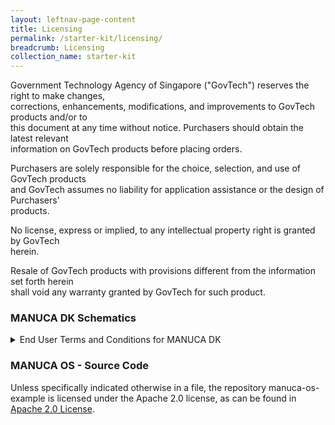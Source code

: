 ```yaml
---
layout: leftnav-page-content
title: Licensing
permalink: /starter-kit/licensing/
breadcrumb: Licensing
collection_name: starter-kit
---
```


Government Technology Agency of Singapore ("GovTech") reserves the right to make changes,  
corrections, enhancements, modifications, and improvements to GovTech products and/or to  
this document at any time without notice. Purchasers should obtain the latest relevant  
information on GovTech products before placing orders.

Purchasers are solely responsible for the choice, selection, and use of GovTech products  
and GovTech assumes no liability for application assistance or the design of Purchasers'  
products.

No license, express or implied, to any intellectual property right is granted by GovTech  
herein.

Resale of GovTech products with provisions different from the information set forth herein  
shall void any warranty granted by GovTech for such product.

### MANUCA DK Schematics
<details>
  <summary> End User Terms and Conditions for MANUCA DK </summary>
  
    MANUCA Development Kit  

    Terms and Conditions of Use

    1.	General

    1.1	These Terms and Conditions of Use (the “Terms”) govern your access to and use of the Government Technology Agency’s (“GovTech”) MANUCA Development Kit (which comprises the development board and the software components therein (including but not limited to the firmware and operating system contained or embedded therein (such as, but not limited to, files like libraries of functions, system services, system preferences, and other configuration files and programs like assemblers, compilers, file management tools, system utilities, and debuggers)). Please read these Terms carefully. By purchasing, and opening the MANUCA Development Kit package, and using the MANUCA Development Kit, you acknowledge that you have read and understood these Terms and unconditionally agree and accept to be legally bound by and to comply with these Terms and any amendments thereto from time to time. Any non-compliance with these Terms, whether intentionally or otherwise, may result in action being taken against you, including but not limited to a claim for compensation and civil and/or criminal liability.

    1.2	If you are using MANUCA Development Kit or any part thereof on behalf of any company, partnership, association or other organisation or body corporate (an “Organisation”), you hereby represent and warrant that you have been validly authorised to: 

      1.2.1	  access or use MANUCA Development Kit on behalf of your Organisation; and
      1.2.2	  agree to and bind your Organisation to these Terms.

    In such circumstances, any reference to “you” in these Terms will include your Organisation.

    1.3	If you do not agree to these Terms, please do not use the MANUCA Development Kit and return it to GovTech immediately.


    2.	Usage Terms

    2.1	You agree to comply with any and all the guidelines, notices, operating rules and policies and instructions pertaining to the access to and/or use of the MANUCA Development Kit (or any part thereof), and all printed, electronic or online documentation ("Documentation") supplied with it, any amendments to the aforementioned issued by us from time to time, as well as any applicable laws and regulations. We reserve the right to revise these guidelines, notices, operating rules and policies and instructions at any time and you are deemed to be aware of and bound by any changes to the foregoing upon their publication on our website at https://siot.gov.sg/starter-kit/licensing/ (the “Website”). 

    2.2	You agree to use all equipment in a reasonable manner consistent with the purpose for which the product was designed, in accordance with any manufacturer’s directions, and to practice reasonable care and maintenance in the use of all equipment. You shall be responsible for providing your own connectivity for the MANUCA Development Kit. 

    2.3	Without prejudice to the generality of Clause 2.1 and subject to these Terms, we grant you a revocable, non-exclusive and worldwide license to use, reproduce, copy, modify and/or distribute the MANUCA Development Kit (including any schematics and/or Documentation relating thereto), for your own purposes, provided you agree that:

      2.3.1	  where you are distributing any modified or unmodified versions of the MANUCA Development Kit (including any schematics and/or Documentation relating thereto), you must give any other recipients of such modified or unmodified versions of the MANUCA Development Kit (including any schematics and/or Documentation relating thereto) a copy of these Terms;
      2.3.2	  you shall cause any modified version of the MANUCA Development Kit (including any schematics and/or Documentation relating thereto) to contain or carry prominent notices stating that it has been modified and the details of such modification(s);
      2.3.3	  you shall retain and preserve on any modified version of the MANUCA Development Kit (including any schematics and/or Documentation relating thereto) such notices, including all copyright, patent, trademark, and attribution notices, which are included in the unmodified MANUCA Development Kit (including any schematics and/or Documentation relating thereto); and
      2.3.4	  you shall not use any trademarks, logos, trade names and similar marks that are associated with the MANUCA Development Kit or GovTech (the “Trademarks”), to market or distribute the MANUCA Development Kit (including any schematics and/or Documentation relating thereto) (whether a modified or unmodified version of the same), without our prior consent; and
      2.3.5	  you shall ensure that all of your distributors or recipients of the MANUCA Development Kit (including any schematics and/or Documentation relating thereto) (whether a modified or unmodified version of the same) comply with these Terms. 

    2.4	You hereby agree that you shall not, and that you shall not permit any other person to: 

      2.4.1	  whether in whole or in part, interfere with or intercept any activity or transmission which is part of the MANUCA Development Kit without our prior written consent;
      2.4.2	  misrepresent or make false or misleading claims regarding the MANUCA Development Kit;
      2.4.3	  use the MANUCA Development Kit for any illegal activity, unlawful purpose or for any purpose prohibited by these Terms;
      2.4.4	  use any device, software, exploits, or routine, including, but not limited to, any viruses, Trojan horses, worms, time bombs, robots, data-mining or data scraping tools or cancel bots intended to damage or interfere with the proper operation of the MANUCA Development Kit; 
      2.4.5	  transmit or upload viruses, worms, defects, Trojan horses, malware or any other items that may introduce security vulnerabilities to or harm the MANUCA Development Kit; or
      2.4.6	  use the MANUCA Development Kit in any manner that could damage, disrupt, disable, overburden, or impair the operation of the MANUCA Development Kit; interfere with any other person’s access or use of the MANUCA Development Kit; or impose an unreasonable or disproportionately large load on the systems and servers used in the provision or operation of the MANUCA Development Kit.


    3.	Reservation of Rights

    3.1	We reserve the right to change these Terms at our sole discretion and at any time, by posting the revised or modified Terms on the Website. Your continued access or use of the MANUCA Development Kit following the posting of any changes or modifications will constitute your acceptance of such changes, modifications, supplements and of such revised or modified Terms.

    3.2	We reserve the right to: 

      3.2.1	  update, enhance, upgrade, reduce, or otherwise modify or vary the MANUCA Development Kit, or any part thereof, at any time, for any reason, with or without notice to you. You acknowledge and agree that these Terms will apply to all such modifications, upgrades, enhancements, reductions and/or variations to the MANUCA Development Kit;
      3.2.2	  discontinue or terminate the MANUCA Development Kit, or any part thereof, at any time without notice or liability to you whatsoever, whereupon all rights granted to you hereunder shall also terminate forthwith.

    3.3	We are not under any obligation to provide any form of maintenance and support services for the MANUCA Development Kit, but we may do so at our sole discretion.


    4.	Third Party Terms

    4.1	The MANUCA Development Kit may require, enable or facilitate access to or use of devices, products, software or services of a third party (“Third Party”). In such an event, there may be terms governing the use of such Third Party devices, products, software or services (the “Third Party Terms”) that will bind either us or you or both.  

    4.2	It is your responsibility to check and read the most up-to-date versions of these Third Party Terms and you are deemed to have notice of the same. In particular, you are deemed to have notice of any terms that we (under the Third Party Terms) are required to notify you of, and you unconditionally agree to be bound by all the obligations in the Third Party Terms which are applicable to you as the end user.

    4.3	If the Third Party Terms require you to enter into an agreement directly with the Third Party, then you unconditionally agree to enter into such agreement, and in any event, to be legally bound by the Third Party Terms. In this regard, the MANUCA Development Kit may contain open-source components created by a third party. To that extent, you agree to be legally bound to the terms of the open-source licence of such third party software which shall constitute a separate agreement between you and that third party, and that agreement shall govern the use of that open-source component.  For example, the software embedded in the MANUCA Development Kit is provided under the Apache License, Version 2.0 (available at http://www.apache.org/licenses/LICENSE-2.0), and you may not use this file except in compliance with the Apache License, Version 2.0.

    4.4	If the Third Party Terms require us to incorporate certain terms in these Terms, such terms are deemed to have been so incorporated (the “Incorporated Terms”). Examples of Incorporated Terms include provisions which require us to give you notice of certain rights and liabilities or require us to ensure that you acknowledge certain matters. For the avoidance of doubt, in the event of any inconsistency between any of the Incorporated Terms and any provision of these Terms, these Terms shall prevail to the extent of the inconsistency.

    4.5	You agree to indemnify and keep us harmless against all claims, actions, liabilities, losses, damages, costs or expenses (including legal costs on an indemnity basis) howsoever arising out of or in connection with your access or use of the aforesaid Third Party devices, products, software or services and/or your non-compliance with the Third Party Terms which causes us to breach any of the Third Party Terms.

    4.6	For the avoidance of doubt, nothing in the MANUCA Development Kit shall be considered an endorsement, representation or warranty of or by us with respect to any Third Party or any Third Party's content, products, services or otherwise. We make no representations or guarantees regarding the availability or content (including its truthfulness, accuracy, completeness, timeliness or reliability) of such Third Party content, products, services or otherwise and any use or reliance on the same by you is solely at your own risk.


    5.	Intellectual Property 

    5.1	You acknowledge that we, or a relevant Third Party, own all title, rights and interest, including Intellectual Property Rights, in and to the MANUCA Development Kit, including without limitation any software therein. Save for what is permissible under these Terms or any applicable Third Party Terms (including but not limited to the Apache License Version 2.0 in respect of the software components), you shall not do or permit any act which is directly or indirectly likely to prejudice our rights, title or interest, or that of a relevant Third Party (as the case may be), in and to the same. Without prejudice to the generality of the foregoing, you shall not use in any way and shall not reproduce any of the Trademarks, or any trademarks, logos, trade names and similar marks that are associated with a Third Party, without our prior written consent, or that of the relevant Third Party (as the case may be).

    5.2	You also agree to not remove, obscure, or alter our or any relevant Third Party's copyright notices, trademarks, or other proprietary rights notices contained within, applied to or made available or accessible in conjunction with or through the MANUCA Development Kit. 

    5.3	We do not represent or warrant that the use of the MANUCA Development Kit, or any part thereof, by you will not constitute an infringement or misuse of any third party rights, including without limitation, Intellectual Property Rights.

    5.4	For the purposes of these Terms, “Intellectual Property Rights” means any and all rights existing from time to time, whether existing now or in the future, under any trademark law, copyright law, patent law, trade secret law and any and all other proprietary rights, and any and all applications, renewals, extensions and restorations thereof, now or hereafter in force and effect worldwide, or capable of protection in any relevant country in the world.


    6.	Generated Data 

    6.1	Your access to and usage of the MANUCA Development Kit may result in the collection and transmission of certain types of data and information (the “Data”) to us. Examples of such Data include, but are not limited to, environmental data (temperature, humidity, and air quality measurements) and device metadata (board temperature, system uptime). You hereby grant us, and any relevant Third Party a non-exclusive, worldwide and royalty free licence and right to handle and deal with the Data for the purposes of general aggregation and analytics, and any purposes directly incidental or related to the same. This includes, without limitation: 

      6.1.1	  sharing or transferring the Data to third party service providers that we and/or a relevant Third Party may engage for the purposes of providing you access to and use of MANUCA Development Kit or any part thereof; and/or
      6.1.2	  storing or making backups of the Data on databases or servers (whether within or outside Singapore) owned, operated or managed by us, a relevant Third Party and/or third party service providers engaged by us or a relevant Third Party.

    6.2	We shall have the right to remove and delete any of the Data, at any time, for any or no reason whatsoever, and without notice and further liability to you. We shall not be liable to you in any way whatsoever for any of the aforesaid.

    6.3	You are solely responsible and liable for the Data that you transmit and you acknowledge and agree that you upload, share, submit or transmit such Data through or by using the MANUCA Development Kit at your sole risk. For the avoidance of doubt, we may retain and/or store the Data at our sole and absolute discretion, and we are under no obligation to, nor do we guarantee that we shall, store and/or retain the Data in any manner whatsoever. You are encouraged to create and retain a back-up of the Data at all times.


    7.	Disclaimers against Warranties, Representations and Liability 

    7.1	The MANUCA Development Kit is provided on an “as is” and “as available” basis without warranties of any kind. To the fullest extent permitted by law, we do not make any representations or warranties of any kind whatsoever in relation to MANUCA Development Kit, or any part thereof, and hereby disclaim all express, implied and/or statutory warranties of any kind to you or any third party, whether arising from usage or custom or trade or by operation of law or otherwise, including but not limited to any representations or warranties: 

      7.1.1	  as to the accuracy, completeness, correctness, currency, timeliness, reliability, availability, interoperability, security, non-infringement, title, merchantability, quality or fitness for any particular purpose of the MANUCA Development Kit, or any part thereof; and/or
      7.1.2	  that the MANUCA Development Kit (or any part thereof), or any functions or features associated therewith will be uninterrupted or error-free, or that defects will be corrected or that the MANUCA Development Kit, or any of the systems, software or servers used in connection therewith are and will be free of all viruses and/or other malicious, destructive or corrupting code, programme or macro.

    7.2	We shall also not be liable to you or any third party for any damage or loss of any kind whatsoever and howsoever caused, including but not limited to any direct or indirect, special or consequential damages, loss of income, revenue or profits, lost or damaged data, or damage to your devices, software or any other property, whether arising directly or indirectly in connection with: 

      7.2.1	  your access to or use of the MANUCA Development Kit, or any part thereof;
      7.2.2	  any loss or unavailability of access to or use of the MANUCA Development Kit, or any part thereof, howsoever caused;
      7.2.3	  any breakdown or malfunction of any equipment system or software used in connection with the MANUCA Development Kit (or any part thereof), whether belonging to us or not, including but not limited to any electronic terminal, server or system, or telecommunication or other communications network or system;
      7.2.4	  any delay or interruption in the transmission of the Data from your MANUCA Development Kit (or any part thereof), whether caused by delay or interruption in transmission over the internet or otherwise; or

    7.3	Insofar as the MANUCA Development Kit, or any part thereof, facilitates or requires the provision, use or functioning of, or are provided in conjunction with, other products, software, materials and/or services, we make no representation or warranty in relation to such other products, software, materials and/or services (including without limitation any representation or warranties as to timeliness, reliability, availability, interoperability, quality, security, fitness for purpose, non-infringement, suitability or accuracy).

    7.4	You acknowledge that your access or use of MANUCA Development Kit, or any part thereof, contain the possibility of human and machine errors, inaccuracies, omissions, delays, unavailability and losses, including the inadvertent loss of data which may give rise to loss or damage suffered by you, and you agree and undertake that you shall not hold us liable in any way whatsoever for the said loss or damage. You further understand and agree that you use the MANUCA Development Kit, or any part thereof, at your own discretion and risk and that you will be solely responsible for any loss or damage suffered by you or loss, damage to or corruption of data that results from your use of the MANUCA Development Kit.

    7.5	The MANUCA Development Kit, or any part thereof, is not designed or intended for high-risk applications, for use as online control systems or use in hazardous environments requiring fail-safe performance, such as in operation of data centres, nuclear facilities, aircraft navigation or communications systems, air traffic control, life support, weapons system or in any of other device or system in which function or malfunction of the same could result in death, personal injury or physical or environmental damage. Any such use or application by you is outside the scope of this license and you are not authorised to use the MANUCA Development Kit or any part thereof in any such application.

    7.6	You acknowledge and agree that the MANUCA Development Kit is to be used only by electronics experts who understand the dangers of handling and using such items, you assume all responsibility and liability for any improper or unsafe handling or use of the MANUCA Development Kit by you, your employees, affiliates, contractors, and designees.

    7.7	Without prejudice to the foregoing, no action may be brought by you against us, under these Terms or related to the MANUCA Development Kit, more than one (1) year after the cause of action arose. 


    8.	Fees & Refunds 

    8.1	Subject to Clause 8.2 below, all purchases of the MANUCA Development Kit shall be deemed to be final and you will not be issued any refunds unless it is expressly required by any applicable law or regulation.

    8.2	In the event that the MANUCA Development Kit that you have been provided, or any part thereof, is defective or damaged, we may provide you with a replacement provided that you return us the defective or damaged MANUCA Development Kit within fourteen (14) days of you having received it, together with the details of the defect or damage, for our inspection. You shall be responsible for the payment of any charges or expenses incurred in the course of us processing the exchange (for example, shipping or delivery charges for the return of the defective/damaged kit to us and the shipping of the replacement to you).

    8.3	We reserve the right to introduce new fees from time to time. We are not responsible for any fees charged by any other Internet site, application, software, service, product or otherwise that is not provided by us.


    9.	Rights of Third Parties 

    9.1	A person who is not a party to these Terms shall have no right under the Contract (Rights of Third Parties) Act or otherwise to enforce any of its terms.


    10.	Updates

    10.1	From time to time, we may issue, release or provide updates/upgrades to, or new versions of, the MANUCA Development Kit (“Updates”). Such Updates may take place and be implemented automatically, or may require action on your part. Please note that the MANUCA Development Kit and/or any of its related systems, software and/or technologies, or any part thereof, may not operate properly or at all if the Updates are not installed or implemented by you. For the avoidance of doubt, we do not guarantee that such Updates will be made available, or that such Updates will continue to be compatible with your existing devices or its operating system(s).


    11.	Governing Law and Dispute Resolution 

    11.1	These Terms and the access and use of the MANUCA Development Kit shall be governed and construed in accordance with laws of Singapore.

    11.2	Any dispute arising out of or in connection with these Terms or the access or use of the MANUCA Development Kit, including any question regarding the existence, validity or termination of these Terms, shall be referred to and finally resolved in the Courts of the Republic of Singapore and you hereby submit to the exclusive jurisdiction of the Courts of the Republic of Singapore.


    12.	Miscellaneous

    12.1	These Terms, together with any other applicable Third Party Terms, constitute a binding legal agreement between you and GovTech and are collectively referred to herein as the “Agreement”. The Agreement contains the entire understanding between you and GovTech relating the MANUCA Development Kit and replaces and supersedes any other representations, advertisements, marketing, literature, brochures, proposals, documents or discussions you had with GovTech. The Agreement cannot be changed except in accordance with this Agreement, or a writing signed by both you and GovTech. If any provision of this Agreement is found to be invalid, the remaining provisions are still effective.

</details>

### MANUCA OS - Source Code
Unless specifically indicated otherwise in a file, the repository manuca-os-example is licensed under the Apache 2.0 license, as can be found in [Apache 2.0 License](http://www.apache.org/licenses/LICENSE-2.0).
